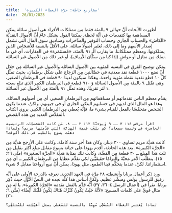 ```yaml
---
title:  'مشاريع خاصَّة: جرَّة العطاء الكبيرة'
date:  26/01/2023
---
```


أظهرت الأبحاث أنَّ حوالي ٩ بالمئة فقط مِن ممتلكات الأفراد هي أصول سائلة يمكن المساهمة بها كتقدمات في أيِّة لحظة. يمكننا القول بشكل عامّ أنَّ الأموال النقديَّة «الكاش» والحساب الجاري وحساب التوفير والمدَّخرات وصناديق سوق المال التي تشمل إصدار الأسهم وما إلى ذلك،  تُعتَبر أصولًا سائلة، على الأقلّ بالنسبة للأشخاص الذين يمتلكونها. ومعظم ممتلكاتنا، ما يقارب الـ ٩١ بالمئة، «مُستثمَرة» في العقارات، أي في ما نملك مِن منازل أو مواشٍ (إذا كنا مِن سكَّان الأرياف)، أو غير ذلك مِن الأصول غير السائلة.

يمكن توضيح الفرق في النسبة المئوية بين الأصول السائلة والأصول غير السائلة مِن خلال أنْ نضع ١٠٠٠ قطعة نقد معدنية في حصَّالتين مِن الزجاج على شكل برطمان، بحيث تمثِّل كلّ ١٠ قطع نقدية نقطة مئوية واحدة. وهكذا سيكون لدينا ٩٠ قطعة في البرطمان الصغير، وهي تمِّثل ٩ بالمئة مِن الأصول السائلة وَ ٩١٠ قطعة في البرطمان الكبير الذي تبلغ سعته ١ لتر تقريبًا، وهذه تمثِّل ٩١ بالمئة مِن الأصول غير السائلة.

يقدِّم معظم الناس تقدماتهم أو مساهماتهم مِن البرطمان الصغير، أي مِن أصولهم السائلة. وهذا هو المال الذي لديهم في حسابهم البنكي الجاري أو في جيوبهم. ولكنْ، عندما يكون الشخص متحمِّسًا بالفعل للقيام بشيء ما، فإنَّه يُعطي مِن البرطمان الكبير. يروي الكتاب المقدَّس العديد مِن هذه القصص.

`اقرأ مرقس ١٤: ٣ ــ ٩ وَيوحنَّا ١٢: ٢ ــ ٨. مَن كانت الشخصيَّات الرئيسية الحاضرة في وليمة سمعان؟ كم بلغَت قيمة الهديَّة التي قدَّمتها مريم؟ ولماذا دهنَت يسوع بالطيب في ذلك الوقت؟`

كانت هديَّة مريم تساوي ٣٠٠ دينار، وكان هذا أجر سنة كاملة. وكانت على الأرجح هديَّة مِن «الجرَّة الكبيرة». بعد هذه الحادثة، أقدم يهوذا على خيانة يسوع مقابل مبلغ أكثر بقليل مِن ثلث هذا المبلغ ــ ٣٠ قطعة مِن الفضَّة، وكانت تلك بمثابة هديَّة «الجرَّة الصغيرة» (متَّى ٢٦: ١٥). يتطلَّب الأمر محبَّةً والتزامًا حقيقيَّين لكي نقدِّم عطايا مِن البرطمان الكبير ــ أي مِن استثماراتنا. لكنْ، عندما يتحكَّم فينا الطمع، مثل يهوذا، يمكن أنْ نبيع أرواحنا مقابل لا شيء.

ورد ذكر أعمال برنابا وأنشطته ٢٨ مرَّة في العهد الجديد. نعرفه بالدرجة الأولى على أنَّه رفيق للرسول بولس ومبشِّر عظيم. ولكنَّ أساس هذا كلِّه نجده في النصِّ الأوَّل حيث ذُكِر برنابا. نقرأ في (أعمال الرسل ٤: ٣٦، ٣٧) أنَّه قدَّم بالفعل تقدمة «الجرَّة الكبيرة». يا له مِن مثال قويِّ على كلمات المسيح: «لأَنَّهُ حَيْثُ يَكُونُ كَنْزُكَ هُنَاكَ يَكُونُ قَلْبُكَ أَيْضًا» (متَّى ٦: ٢١).

`لماذا يُعتبر العطاء المُضَحِّي مُهِمًّا بالنسبة للمُعطي بمثل أهمِّيَّته للمُتلقِّي؟`